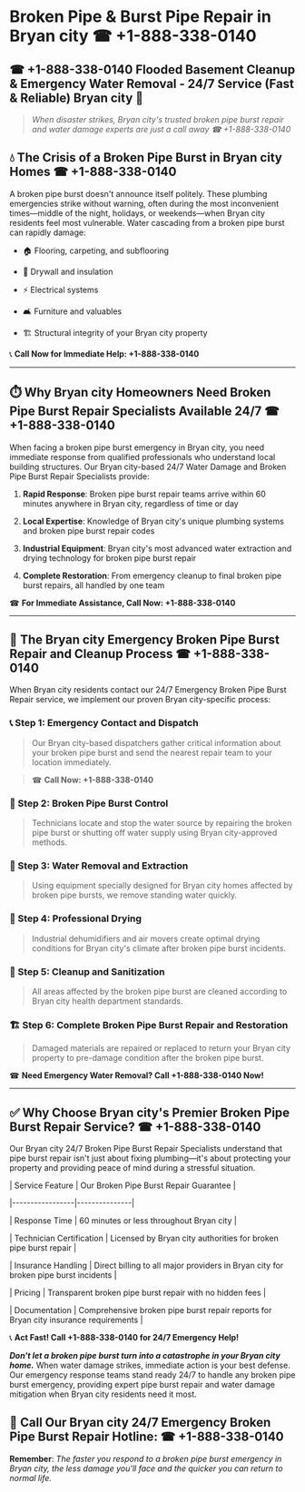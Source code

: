 # Broken Pipe & Burst Pipe Repair in Bryan city ☎ +1-888-338-0140  
## ☎ +1-888-338-0140 Flooded Basement Cleanup & Emergency Water Removal - 24/7 Service (Fast & Reliable) Bryan city 🚨  

> *When disaster strikes, Bryan city's trusted broken pipe burst repair and water damage experts are just a call away ☎ +1-888-338-0140*  

## 💧 The Crisis of a Broken Pipe Burst in Bryan city Homes ☎ +1-888-338-0140  

A broken pipe burst doesn't announce itself politely. These plumbing emergencies strike without warning, often during the most inconvenient times—middle of the night, holidays, or weekends—when Bryan city residents feel most vulnerable. Water cascading from a broken pipe burst can rapidly damage:  

* 🏠 Flooring, carpeting, and subflooring  
* 🧱 Drywall and insulation  
* ⚡ Electrical systems  
* 🛋️ Furniture and valuables  
* 🏗️ Structural integrity of your Bryan city property  

📞 **Call Now for Immediate Help: +1-888-338-0140**  

---  

## ⏱️ Why Bryan city Homeowners Need Broken Pipe Burst Repair Specialists Available 24/7 ☎ +1-888-338-0140  

When facing a broken pipe burst emergency in Bryan city, you need immediate response from qualified professionals who understand local building structures. Our Bryan city-based 24/7 Water Damage and Broken Pipe Burst Repair Specialists provide:  

1. **Rapid Response**: Broken pipe burst repair teams arrive within 60 minutes anywhere in Bryan city, regardless of time or day  
2. **Local Expertise**: Knowledge of Bryan city's unique plumbing systems and broken pipe burst repair codes  
3. **Industrial Equipment**: Bryan city's most advanced water extraction and drying technology for broken pipe burst repair  
4. **Complete Restoration**: From emergency cleanup to final broken pipe burst repairs, all handled by one team  

☎ **For Immediate Assistance, Call Now: +1-888-338-0140**  

---  

## 🔧 The Bryan city Emergency Broken Pipe Burst Repair and Cleanup Process ☎ +1-888-338-0140  

When Bryan city residents contact our 24/7 Emergency Broken Pipe Burst Repair service, we implement our proven Bryan city-specific process:  

### 📞 Step 1: Emergency Contact and Dispatch  
> Our Bryan city-based dispatchers gather critical information about your broken pipe burst and send the nearest repair team to your location immediately.  
> ☎ **Call Now: +1-888-338-0140**  

### 🚿 Step 2: Broken Pipe Burst Control  
> Technicians locate and stop the water source by repairing the broken pipe burst or shutting off water supply using Bryan city-approved methods.  

### 🌊 Step 3: Water Removal and Extraction  
> Using equipment specially designed for Bryan city homes affected by broken pipe bursts, we remove standing water quickly.  

### 💨 Step 4: Professional Drying  
> Industrial dehumidifiers and air movers create optimal drying conditions for Bryan city's climate after broken pipe burst incidents.  

### 🧼 Step 5: Cleanup and Sanitization  
> All areas affected by the broken pipe burst are cleaned according to Bryan city health department standards.  

### 🏗️ Step 6: Complete Broken Pipe Burst Repair and Restoration  
> Damaged materials are repaired or replaced to return your Bryan city property to pre-damage condition after the broken pipe burst.  

☎ **Need Emergency Water Removal? Call +1-888-338-0140 Now!**  

---  

## ✅ Why Choose Bryan city's Premier Broken Pipe Burst Repair Service? ☎ +1-888-338-0140  

Our Bryan city 24/7 Broken Pipe Burst Repair Specialists understand that pipe burst repair isn't just about fixing plumbing—it's about protecting your property and providing peace of mind during a stressful situation.  

| Service Feature | Our Broken Pipe Burst Repair Guarantee |  
|-----------------|---------------|  
| Response Time | 60 minutes or less throughout Bryan city |  
| Technician Certification | Licensed by Bryan city authorities for broken pipe burst repair |  
| Insurance Handling | Direct billing to all major providers in Bryan city for broken pipe burst incidents |  
| Pricing | Transparent broken pipe burst repair with no hidden fees |  
| Documentation | Comprehensive broken pipe burst repair reports for Bryan city insurance requirements |  

📞 **Act Fast! Call +1-888-338-0140 for 24/7 Emergency Help!**  

***Don't let a broken pipe burst turn into a catastrophe in your Bryan city home.*** When water damage strikes, immediate action is your best defense. Our emergency response teams stand ready 24/7 to handle any broken pipe burst emergency, providing expert pipe burst repair and water damage mitigation when Bryan city residents need it most.  

## 📱 Call Our Bryan city 24/7 Emergency Broken Pipe Burst Repair Hotline: ☎ +1-888-338-0140  

**Remember**: *The faster you respond to a broken pipe burst emergency in Bryan city, the less damage you'll face and the quicker you can return to normal life.*